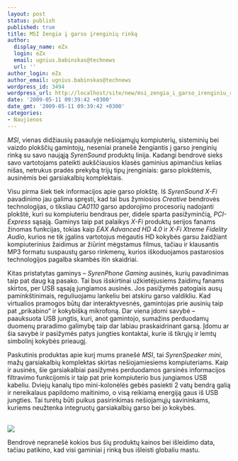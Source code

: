 ```yaml
---
layout: post
status: publish
published: true
title: MSI žengia į garso įrenginių rinką
author:
  display_name: eZx
  login: eZx
  email: ugnius.babinskas@technews
  url: ''
author_login: eZx
author_email: ugnius.babinskas@technews
wordpress_id: 3494
wordpress_url: http://localhost/site/new/msi_zengia_i_garso_irenginiu_rinka/
date: '2009-05-11 09:39:42 +0300'
date_gmt: '2009-05-11 09:39:42 +0300'
categories:
- Naujienos
---
```

<p><i>MSI</i>, vienas didžiausių pasaulyje nešiojamųjų kompiuterių, sisteminių bei vaizdo plokščių gamintojų, neseniai pranešė žengiantis į garso įrenginių rinką su savo naująją <i>SyrenSound</i> produktų linija. Kadangi bendrovė sieks savo vartotojams pateikti aukščiausios klasės gaminius apimančius kelias nišas, netrukus pradės prekybą trijų tipų įrenginiais: garso plokštėmis, ausinėmis bei garsiakalbių komplektais.</p>
<p>Visu pirma šiek tiek informacijos apie garso plokštę. Iš <i>SyrenSound X-Fi</i> pavadinimo jau galima spręsti, kad tai bus žymiosios <i>Creative</i> bendrovės technologijas, o tiksliau <i>CA0110</i> garso apdorojimo procesorių nadojanti plokštė, kuri su kompiuteriu bendraus per, didele sparta pasižyminčią, <i>PCI-Express</i> sąsają. Gaminys taip pat palaikys <i>X-Fi</i> produktų serijos fanams žinomas funkcijas, tokias kaip <i>EAX Advanced HD 4.0</i> ir <i> X-Fi Xtreme Fidelity Audio</i>, kurios ne tik įgalins vartotojus mėgautis HD kokybės garsu žaidžiant kompiuterinius žaidimus ar žiūrint mėgstamus filmus, tačiau ir klausantis MP3 formatu suspaustų garso rinkmenų, kurios iškoduojamos pastarosios technologijos pagalba skambės itin skaidriai. </p>
<p>Kitas pristatytas gaminys – <i>SyrenPhone Gaming</i> ausinės, kurių pavadinimas taip pat daug ką pasako. Tai bus išskirtinai užkietėjusiems žaidimų fanams skirtos, per USB sąsają jungiamos ausinės. Jos pasižymės patogiais ausų paminkštinimais, reguliuojamu lankeliu bei atskiru garso valdikliu. Kad virtualios pramogos būtų dar interaktyvesnės, gamintojas prie ausinių taip pat „prikabino“ ir kokybišką mikrofoną. Dar viena įdomi savybė – paauksuota USB jungtis, kuri, anot gamintojo, sumažins perduodamų duomenų praradimo galimybę taip dar labiau praskaidrinant garsą. Įdomu ar šia savybė ir pasižymės patys jungties kontaktai, kurie iš tikrųjų ir lemtų simbolinį kokybės prieaugį.</p>
<p>Paskutinis produktas apie kurį mums pranešė <i>MSI</i>, tai <i>SyrenSpeaker mini</i>, mažų garsiakalbių komplektas skirtas nešiojamiesiems kompiuteriams. Kaip ir ausinės, šie garsiakalbiai pasižymės perduodamos garsinės informacijos filtravimo funkcijomis ir taip pat prie kompiuterio bus jungiamos USB kabeliu. Dviejų kanalų tipo mini-kolonėlės gebės pasiekti 2 vatų bendrą galią ir nereikalaus papildomo maitinimo, o visą reikiamą energiją gaus iš USB jungties. Tai turėtų būti puikus pasirinkimas nešiojamųjų savininkams, kuriems neužtenka integruotų garsiakalbių garso bei jo kokybės.</p>
<p><a class="ns" href=" http://ezx.technews.lt/images/Products/SyrenSound_products_large.JPG"><br /><img src=" http://ezx.technews.lt/images/Products/SyrenSound_products_small.jpg" /><br /></a></p>
<p>Bendrovė nepranešė kokios bus šių produktų kainos bei išleidimo data, tačiau patikino, kad visi gaminiai į rinką bus išleisti globaliu mastu. </p>
